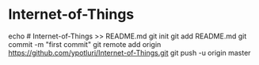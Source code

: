 # Internet-of-Things
echo # Internet-of-Things >> README.md
git init
git add README.md
git commit -m "first commit"
git remote add origin https://github.com/ypotluri/Internet-of-Things.git
git push -u origin master
